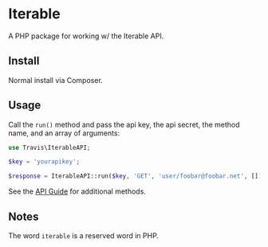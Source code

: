 # Iterable

A PHP package for working w/ the Iterable API.

## Install

Normal install via Composer.

## Usage

Call the ``run()`` method and pass the api key, the api secret, the method name, and an array of arguments:

```php
use Travis\IterableAPI;

$key = 'yourapikey';

$response = IterableAPI::run($key, 'GET', 'user/foobar@foobar.net', []);
```

See the [API Guide](https://api.iterable.com/api/docs) for additional methods.

## Notes

The word ``iterable`` is a reserved word in PHP.